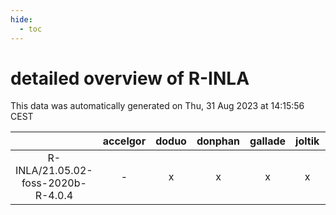 ```yaml
---
hide:
  - toc
---
```


detailed overview of R-INLA
===========================


This data was automatically generated on Thu, 31 Aug 2023 at 14:15:56 CEST  

| |accelgor|doduo|donphan|gallade|joltik|skitty|swalot|victini|
| :---: | :---: | :---: | :---: | :---: | :---: | :---: | :---: | :---: |
|R-INLA/21.05.02-foss-2020b-R-4.0.4|-|x|x|x|x|x|x|x|
